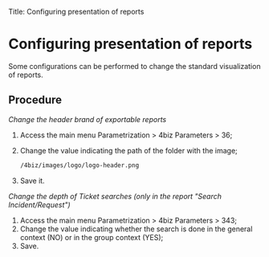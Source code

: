Title: Configuring presentation of reports

# Configuring presentation of reports

Some configurations can be performed to change the standard visualization of reports.

## Procedure

*Change the header brand of exportable reports*

1. Access the main menu Parametrization > 4biz Parameters > 36;
2. Change the value indicating the path of the folder with the image;

	```sh
    /4biz/images/logo/logo-header.png
    ```
	
3. Save it.

*Change the depth of Ticket searches (only in the report "Search Incident/Request")*
    
1. Access the main menu Parametrization > 4biz Parameters > 343;
2. Change the value indicating whether the search is done in the general context (NO) or in the group context (YES);
3. Save.
